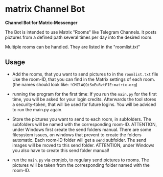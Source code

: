 # matrix Channel Bot
 **Channel Bot for Matrix-Messenger**
 
 The Bot is intended to use Matrix "Rooms" like Telegram Channels.
 It posts pictures from a defined path several times per day into the desired room.

 Multiple rooms can be handled. They are listed in the "roomlist.txt"

## Usage

- Add the rooms, that you want to send pictures to in the `roomlist.txt` file
  Use the room-ID, that you can find in the Matrix settings of each room.
  (the names should look like: `!CMZlAQQiSoEuRztFIE:matrix.org`)

- running the program for the first time:
  If you run the `main.py` for the first time, you will be asked for your login credits.
  Afterwards the tool stores a security-token, that will be used for future logins.
  You will be adviced to run the main.py again.

- Store the pictures you want to send to each room, in subfolders.
  The subfolders will be named with the corresponding room-ID.
  ATTENTION, under Windows first create the send folders manual. 
  There are some filesystem issues, on windows that prevent to create the folders automatic.
  Each room-ID folder will get a `send` subfolder.
  The send images will be moved to this send folder.
  ATTENTION, under Windows you also have to create this send folder manual!

- run the `main.py` via cronjob, to regulary send pictures to rooms.
  The pictures will be taken from the corresponding folder named with the room-ID.

